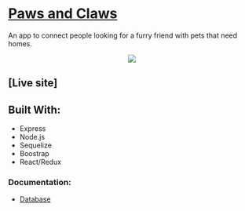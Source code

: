 # [Paws and Claws]() 
An app to connect people looking for a furry friend with pets that need homes.

<p align="center">
  <img src="https://github.com/Maivw/PawsandClaws-frontend2/blob/master/recording2.gif?raw=true"/>
</p>

## [Live site]

## Built With:
* Express
* Node.js
* Sequelize
* Boostrap
* React/Redux

### Documentation:

* [Database](https://pawsandclawback.herokuapp.com/)
